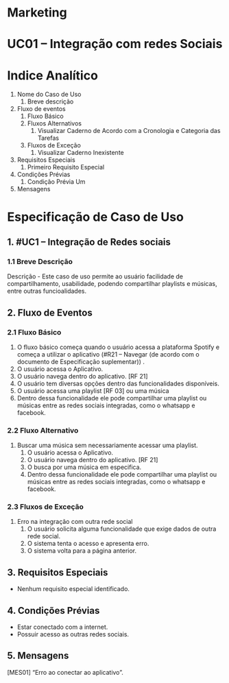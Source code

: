 # Marketing

# UC01 – Integração com redes Sociais

# Indice Analítico

1. Nome do Caso de Uso
    1. Breve descrição
2. Fluxo de eventos
    1. Fluxo Básico
    2. Fluxos Alternativos
        1. Visualizar Caderno de Acordo com a Cronologia e Categoria das Tarefas
    3. Fluxos de Exceção
        1. Visualizar Caderno Inexistente
3. Requisitos Especiais
    1. Primeiro Requisito Especial 
4. Condições Prévias   
    1. Condição Prévia Um 
5. Mensagens
   

# Especificação de Caso de Uso <Visualizar Caderno>

## 1. #UC1 – Integração de Redes sociais

### 1.1 Breve Descrição

Descrição - Este caso de uso permite ao usuário facilidade de compartilhamento, usabilidade, podendo compartilhar playlists e músicas, entre outras funcioalidades.

## 2. Fluxo de Eventos

### 2.1 Fluxo Básico
1. O fluxo básico começa quando o usuário acessa a plataforma Spotify e começa a utilizar o aplicativo (#R21 – Navegar (de acordo com o documento de Especificação suplementar)) .
1. O usuário acessa o Aplicativo. 
2. O usuário navega dentro do aplicativo. [RF 21]
3. O usuário tem diversas opções dentro das funcionalidades disponíveis.
4. O usuário acessa uma playlist [RF 03] ou uma música
5. Dentro dessa funcionalidade ele pode compartilhar uma playlist ou músicas entre as redes sociais integradas, como o whatsapp e facebook.

### 2.2 Fluxo Alternativo
1. Buscar uma música sem necessariamente acessar uma playlist.
    1. O usuário acessa o Aplicativo.
    2. O usuário navega dentro do aplicativo. [RF 21]
    3. O busca por uma música em especifica. 
    4. Dentro dessa funcionalidade ele pode compartilhar uma playlist ou músicas entre as redes sociais integradas, como o whatsapp e facebook.
    
### 2.3 Fluxos de Exceção
1. Erro na integração com outra rede social
    1. O usuário solicita alguma funcionalidade que exige dados de outra rede social.
    2. O sistema tenta o acesso e apresenta erro.
    3. O sistema volta para a página anterior.

## 3. Requisitos Especiais
 - Nenhum requisito especial identificado.

## 4. Condições Prévias
  - Estar conectado com a internet.
  - Possuir acesso as outras redes sociais.

## 5. Mensagens
[MES01] “Erro ao conectar ao aplicativo”.



 
 








  
